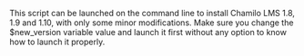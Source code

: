 This script can be launched on the command line to install Chamilo LMS 1.8, 1.9 and 1.10, with only some minor modifications.
Make sure you change the $new_version variable value and launch it first without any option to know how to launch it properly.
